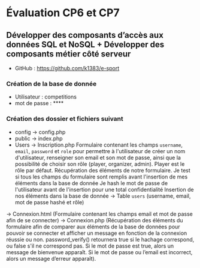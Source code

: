 # Évaluation CP6 et CP7 
## Développer des composants d’accès aux données SQL et NoSQL + Développer des composants métier côté serveur

- GitHub : https://github.com/k1383/e-sport

### Création de la base de donnée 
- Utilisateur : competitions
- mot de passe : ****

### Création des dossier et fichiers suivant 
- config 
→ config.php
- public
→ index.php
- Users
→ Inscription.php
Formulaire contenant les champs `username`, `email`, `password` et `role` pour permettre à l'utilisateur de créer un nom d'utilisateur, renseigner son email et son mot de passe, ainsi que la possibilité de choisir son rôle (player, organizer, admin). Player est le rôle par défaut.
Récupération des éléments de notre formulaire. 
Je test si tous les champs du formulaire sont remplis avant l'insertion de mes éléments dans la base de donnée
Je hash le mot de passe de l'utilisateur avant de l'insertion pour une total confidentialité 
Insertion de nos éléments dans la base de donnée → Table `users` (username, email, mot de passe hashé et rôle)


→ Connexion.html
(Formulaire contenant les champs email et mot de passe afin de se connecter)
→ Connexion.php
(Récupération des éléments du formulaire afin de comparer aux éléments de la base de données pour pouvoir se connecter et afficher un message en fonction de la connexion réussie ou non.
password_verify() retournera true si le hachage correspond, ou false s'il ne correspond pas.
Si le mot de passe est true, alors un message de bienvenue apparaît.
Si le mot de passe ou l’email est incorrect, alors un message d’erreur apparaît).
